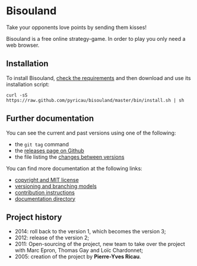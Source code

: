 # Bisouland

Take your opponents love points by sending them kisses!

Bisouland is a free online strategy-game. In order to play you only need a
web browser.

## Installation

To install Bisouland, [check the requirements](doc/02-requirements.md) and then
download and use its installation script:

    curl -sS https://raw.github.com/pyricau/bisouland/master/bin/install.sh | sh

## Further documentation

You can see the current and past versions using one of the following:

* the `git tag` command
* the [releases page on Github](https://github.com/pyricau/bisouland/releases)
* the file listing the [changes between versions](CHANGELOG.md)

You can find more documentation at the following links:

* [copyright and MIT license](LICENSE)
* [versioning and branching models](VERSIONING.md)
* [contribution instructions](CONTRIBUTING.md)
* [documentation directory](doc)

## Project history

* 2014: roll back to the version 1, which becomes the version 3;
* 2012: release of the version 2;
* 2011: Open-sourcing of the project, new team to take over the project with
  Marc Epron, Thomas Gay and Loïc Chardonnet;
* 2005: creation of the project by **Pierre-Yves Ricau**.
